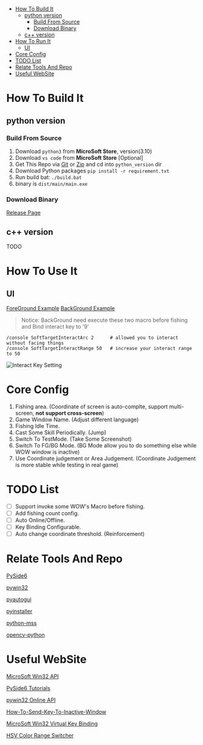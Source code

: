 - [How To Build It](#how-to-build-it)
  - [python version](#python-version)
    - [Build From Source](#build-from-source)
    - [Download Binary](#download-binary)
  - [c++ version](#c-version)
- [How To Run It](#how-to-run-it)
  - [UI](#ui)
- [Core Config](#core-config)
- [TODO List](#todo-list)
- [Relate Tools And Repo](#relate-tools-and-repo)
- [Useful WebSite](#useful-website)

# How To Build It
## python version
### Build From Source
1. Download ```python3``` from **MicroSoft Store**, version(3.10)
2. Download ```vs code``` from **MicroSoft Store** [Optional]
3. Get This Repo via [Git](https://gitforwindows.org/) or [Zip](https://github.com/Greetlist/wow_fishing_script/archive/refs/heads/master.zip) and cd into ```python_version``` dir
4. Download Python packages ```pip install -r requirement.txt```
5. Run build bat: ```./build.bat```
6. binary is ```dist/main/main.exe```

### Download Binary
[Release Page](https://github.com/Greetlist/wow_fishing_script/releases)
## c++ version
TODO

# How To Use It
## UI
[ForeGround Example](https://1drv.ms/u/s!ArufjyMgeESVgc9xulOQ0l8vUSvggg?e=roihca)
[BackGround Example](https://1drv.ms/u/s!ArufjyMgeESVgc9zWQXLlBx0YSuEzw?e=IJJqge)

> Notice: BackGround need execute these two macro before fishing and Bind interact key to '9'

```
/console SoftTargetInteractArc 2      # allowed you to interact without facing things
/console SoftTargetInteractRange 50   # increase your interact range to 50
```

![Interact Key Setting](https://1drv.ms/u/s!ArufjyMgeESVgc9yWnS1WWvchxQhKA?e=DOOu0h)

# Core Config
1. Fishing area. (Coordinate of screen is auto-complte, support multi-screen, **not support cross-screen**)
2. Game Window Name. (Adjust different language)
3. Fishing Idle Time.
4. Cast Some Skill Periodically. (Jump)
5. Switch To TestMode. (Take Some Screenshot)
6. Switch To FG/BG Mode. (BG Mode allow you to do something else while WOW window is inactive)
7. Use Coordinate judgement or Area Judgement. (Coordinate Judgement is more stable while testing in real game)

# TODO List
- [ ] Support invoke some WOW's Macro before fishing.
- [ ] Add fishing count config.
- [ ] Auto Online/Offline.
- [ ] Key Binding Configurable.
- [ ] Auto change coordinate threshold. (Reinforcement)

# Relate Tools And Repo
[PySide6](https://doc.qt.io/qtforpython/#)

[pywin32](https://github.com/mhammond/pywin32)

[pyautogui](https://github.com/asweigart/pyautogui)

[pyinstaller](https://github.com/pyinstaller/pyinstaller)

[python-mss](https://github.com/BoboTiG/python-mss)

[opencv-python](https://github.com/opencv/opencv-python)

# Useful WebSite
[MicroSoft Win32 API](https://learn.microsoft.com/en-us/windows/win32/)

[PySide6 Tutorials](https://www.pythonguis.com/tutorials/)

[pywin32 Online API](http://timgolden.me.uk/pywin32-docs/)

[How-To-Send-Key-To-Inactive-Window](https://stackoverflow.com/questions/12996985/send-some-keys-to-inactive-window-with-python)

[MicroSoft Win32 Virtual Key Binding](https://learn.microsoft.com/en-us/windows/win32/inputdev/virtual-key-codes)

[HSV Color Range Switcher](https://stackoverflow.com/a/59906154/13747065)